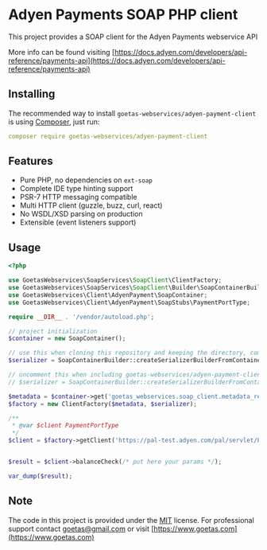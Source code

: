 # Adyen Payments SOAP PHP client

This project provides a SOAP client for the Adyen Payments webservice API

More info can be found visiting [https://docs.adyen.com/developers/api-reference/payments-api](https://docs.adyen.com/developers/api-reference/payments-api) 

## Installing

The recommended way to install `goetas-webservices/adyen-payment-client` is using [Composer](https://getcomposer.org/), just run:

```yaml
composer require goetas-webservices/adyen-payment-client
```
## Features

- Pure PHP, no dependencies on `ext-soap`
- Complete IDE type hinting support
- PSR-7 HTTP messaging compatible
- Multi HTTP client (guzzle, buzz, curl, react)
- No WSDL/XSD parsing on production
- Extensible (event listeners support)

## Usage

```php
<?php

use GoetasWebservices\SoapServices\SoapClient\ClientFactory;
use GoetasWebservices\SoapServices\SoapClient\Builder\SoapContainerBuilder;
use GoetasWebservices\Client\AdyenPayment\SoapContainer;
use GoetasWebservices\Client\AdyenPayment\SoapStubs\PaymentPortType;

require __DIR__ . '/vendor/autoload.php';

// project initialization
$container = new SoapContainer();

// use this when cloning this repository and keeping the directory, comment it when including goetas-webservices/adyen-payment-client via composer
$serializer = SoapContainerBuilder::createSerializerBuilderFromContainer($container)->build();

// uncomment this when including goetas-webservices/adyen-payment-client via composer
// $serializer = SoapContainerBuilder::createSerializerBuilderFromContainer($container, null, __DIR__ . '/vendor/goetas-webservices/adyen-payment-client')->build();

$metadata = $container->get('goetas_webservices.soap_client.metadata_reader');
$factory = new ClientFactory($metadata, $serializer);

/**
 * @var $client PaymentPortType
 */
$client = $factory->getClient('https://pal-test.adyen.com/pal/servlet/Payment/v40?wsdl','PaymentHttpPort', 'Payment');


$result = $client->balanceCheck(/* put here your params */);

var_dump($result);

```

## Note 

The code in this project is provided under the 
[MIT](https://opensource.org/licenses/MIT) license. 
For professional support 
contact [goetas@gmail.com](mailto:goetas@gmail.com) 
or visit [https://www.goetas.com](https://www.goetas.com)
